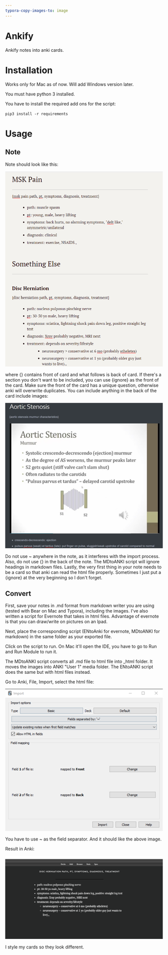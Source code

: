 ```yaml
---
typora-copy-images-to: image
---
```


# Ankify
 Ankify notes into anki cards.

# Installation

Works only for Mac as of now. Will add Windows version later.

You must have python 3 installed.

You have to install the required add ons for the script:

`pip3 install -r requirements`

# Usage

## Note

Note should look like this:

![1567041974835](image/1567041974835.png)

where {} contains front of card and what follows is back of card. If there's a section you don't want to be included, you can use {ignore} as the front of the card. Make sure the front of the card has a unique question, otherwise anki will overwrite duplicates. You can include anything in the back of the card include images:

![1567043495314](image/1567043495314.png)

Do not use ~ anywhere in the note, as it interferes with the import process. Also, do not use {} in the back of the note. The MDtoANKI script will ignore headings in markdown files. Lastly, the very first thing in your note needs to be a card so that anki can read the html file properly. Sometimes I just put a {ignore} at the very beginning so I don't forget.

## Convert

First, save your notes in .md format from markdown writer you are using (tested with Bear on Mac and Typora), including the images. I've also written a script for Evernote that takes in html files. Advantage of evernote is that you can draw/write on pictures on an Ipad.

Next, place the corresponding script (ENtoAnki for evernote, MDtoANKI for markdown) in the same folder as your exported file.

Click on the script to run.  On Mac it'll open the IDE, you have to go to Run and Run Module to run it. 

The MDtoANKI script converts all .md file to html file into _html folder. It moves the images into ANKI "User 1" media folder. The ENtoANKI script does the same but with html files instead. 

Go to Anki, File, Import, select the html file:

![1567041846443](image/1567041846443.png)

You have to use ~ as the field separator. And it should like the above image.

Result in Anki:

![1567042661564](image/1567042661564.png)

I style my cards so they look different.